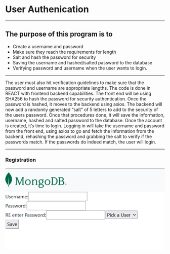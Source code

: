 # User Authenication


---
## The purpose of this program is to 
- Create a username and password
-	Make sure they reach the requirements for length
-	Salt and hash the password for security 
-	Saving the username and hashed/salted password to the database
-	Verifying password and username when the user wants to login. 
---
  The user must also hit verification guidelines to make sure that the password and username are appropriate lengths. The code is done in REACT with frontend  backend capabilities. The front end will be using SHA256 to hash the password for security authentication. Once the password is hashed, it moves to the backend using axios. The backend will now add a randomly generated “salt” of 5 letters to add to the security of the users password. Once that procedures done, it will save the information, username, hashed and salted password to the database. Once the account is created, it’s time to login. Logging in will take the username and password from the front end, using axios to go and fetch the information from the backend, rehashing the password and grabbing the salt to verify if the passwords match. If the passwords do indeed match, the user will login. 

---
### Registration
![alt text](https://github.com/Junsiwoo45/UserAuth/blob/main/img/registration.PNG)
